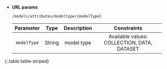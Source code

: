 * **URL params**

    `/models/attributes/modeltype/{modelType}`

    Parameter|Type|Description|Constraints
    :-------:|:--:|:---------:|:---------:
    `modelType` |String|model type|Available values: COLLECTION, DATA, DATASET
{:.table.table-striped}

